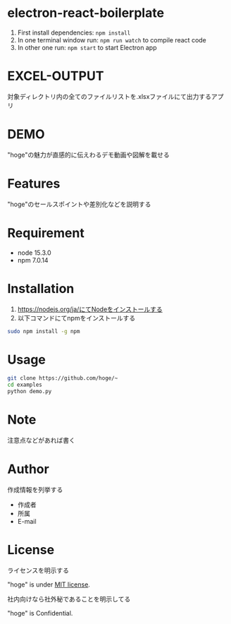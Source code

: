 # electron-react-boilerplate
1. First install dependencies: ```npm install``` </br>
2. In one terminal window run: ```npm run watch``` to compile react code <br/>
3. In other one run: ```npm start``` to start Electron app

# EXCEL-OUTPUT

対象ディレクトリ内の全てのファイルリストを.xlsxファイルにて出力するアプリ

# DEMO

"hoge"の魅力が直感的に伝えわるデモ動画や図解を載せる

# Features

"hoge"のセールスポイントや差別化などを説明する

# Requirement

* node 15.3.0
* npm 7.0.14

# Installation

1. https://nodejs.org/ja/にてNodeをインストールする
2. 以下コマンドにてnpmをインストールする
```bash
sudo npm install -g npm
```

# Usage

```bash
git clone https://github.com/hoge/~
cd examples
python demo.py
```

# Note

注意点などがあれば書く

# Author

作成情報を列挙する

* 作成者
* 所属
* E-mail

# License
ライセンスを明示する

"hoge" is under [MIT license](https://en.wikipedia.org/wiki/MIT_License).

社内向けなら社外秘であることを明示してる

"hoge" is Confidential.